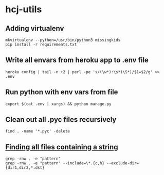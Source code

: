 # hcj-utils
## Adding virtualenv
```
mkvirtualenv --python=/usr/bin/python3 missingkids
pip install -r requirements.txt
```

## Write all envars from heroku app to .env file
```
heroku config | tail -n +2 | perl -pe 's/(\w*):\s*(\S*)/$1=$2/g' >> .env
```

## Run python with env vars from file
```
export $(cat .env | xargs) && python manage.py
```

## Clean out all .pyc files recursively
```
find . -name '*.pyc' -delete
```

## [Finding all files containing a string](http://stackoverflow.com/a/16957078)
```
grep -rnw . -e "pattern"
grep -rnw . -e "pattern" --include=\*.{c,h} --exclude-dir={dir1,dir2,*.dst}
```
